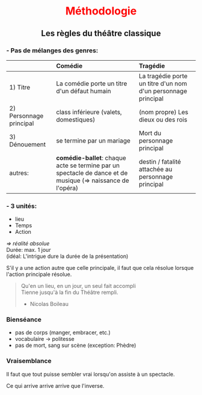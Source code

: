 <h1 align='center' style='color: red'>Méthodologie</h1>
<h2 align='center'>Les règles du théâtre classique</h2>

### - Pas de mélanges des genres: 

|   | Comédie  | Tragédie |
|:------------- |:---------------| :-------------|
|1) Titre | La comédie porte un titre d'un défaut humain | La tragédie porte un titre d'un nom d'un personnage principal |
|2) Personnage principal|class inférieure (valets, domestiques) | (nom propre) Les dieux ou des rois|
|3) Dénouement | se termine par un mariage | Mort du personnage principal |
| autres: | **comédie-ballet**:  chaque acte se termine par un spectacle de dance et de musique (=> naissance de l'opéra) | destin / fatalité attachée au personnage principal


### - 3 unités: 
- lieu
- Temps
- Action

*=> réalité absolue*  
Durée: max. 1 jour  
(idéal: L'intrigue dure la durée de la présentation)

S'il y a une action autre que celle principale, il faut que cela résolue lorsque l'action principale résolue. 

> Qu'en un lieu, en un jour, un seul fait accompli  
> Tienne jusqu'à la fin du Théâtre rempli.  
> - Nicolas Boileau

### Bienséance
- pas de corps (manger, embracer, etc.)
- vocabulaire -> politesse
- pas de mort, sang sur scène (exception: Phèdre)

### Vraisemblance
Il faut que tout puisse sembler vrai lorsqu'on assiste à un spectacle. 

Ce qui arrive arrive arrive que l'inverse.